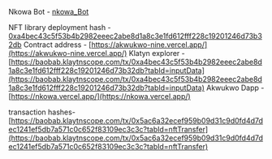 Nkowa Bot - [nkowa_Bot](https://t.me/nkowa_Bot)

NFT library deployment hash - [0xa4bec43c5f53b4b2982eeec2abe8d1a8c3e1fd612fff228c19201246d73b32db](https://akwukwo-nine.vercel.app/)
Contract address - [https://akwukwo-nine.vercel.app/](https://akwukwo-nine.vercel.app/)
Klatyn explorer - [https://baobab.klaytnscope.com/tx/0xa4bec43c5f53b4b2982eeec2abe8d1a8c3e1fd612fff228c19201246d73b32db?tabId=inputData](https://baobab.klaytnscope.com/tx/0xa4bec43c5f53b4b2982eeec2abe8d1a8c3e1fd612fff228c19201246d73b32db?tabId=inputData)
Akwukwo Dapp - [https://nkowa.vercel.app/](https://nkowa.vercel.app/)

transaction hashes- [https://baobab.klaytnscope.com/tx/0x5ac6a32ecef959b09d31c9d0fd4d7dec1241ef5db7a571c0c652f83109ec3c3c?tabId=nftTransfer](https://baobab.klaytnscope.com/tx/0x5ac6a32ecef959b09d31c9d0fd4d7dec1241ef5db7a571c0c652f83109ec3c3c?tabId=nftTransfer)
